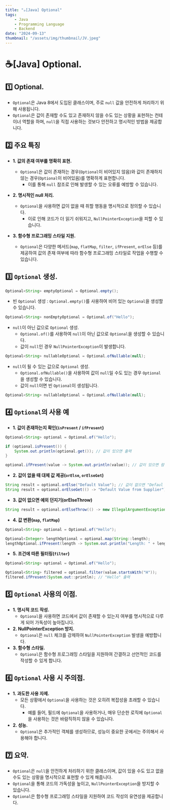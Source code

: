 ```yaml
---
title: "☕️[Java] Optional"
tags:
    - Java
    - Programming Language
    - Backend
date: "2024-09-13"
thumbnail: "/assets/img/thumbnail/JV.jpeg"
---
```


# ☕️[Java] Optional.

## 1️⃣ Optional.
- `Optional`은 Java 8에서 도입된 클래스이며, 주로 `null` 값을 안전하게 처리하기 위해 사용됩니다.
- `Optional`은 값이 존재할 수도 있고 존재하지 않을 수도 있는 상황을 표현하는 컨테이너 역할을 하며, `null`을 직접 사용하는 것보다 안전하고 명시적인 방법을 제공합니다.

## 2️⃣ 주요 특징
- **1. 값의 존재 여부를 명확히 표현.**
    - `Optional`은 값이 존재하는 경우(`Optional`이 비어있지 않음)와 값이 존재하지 않는 경우(`Optional`이 비어있음)를 명확하게 표현합니다.
        - 이를 통해 `null` 참조로 인해 발생할 수 있는 오류를 예방할 수 있습니다.

- **2. 명시적인 null 처리.**
    - `Optional`을 사용하면 값이 없을 때 취할 행동을 명시적으로 정의할 수 있습니다.
        - 이로 인해 코드가 더 읽기 쉬워지고, `NullPointerException`을 피할 수 있습니다.

- **3. 함수형 프로그래밍 스타일 지원.**
    - `Optional`은 다양한 메서드(`map`, `flatMap`, `filter`, `ifPresent`, `orElse` 등)를 제공하여 값의 존재 여부에 따라 함수형 프로그래밍 스타일로 작업을 수행할 수 있습니다.

## 3️⃣ `Optional` 생성.
```java
Optional<String> emptyOptional = Optional.empty();
```
- 빈 `Optional` 생성 : `Optional.empty()`를 사용하여 비어 있는 `Optional`을 생성할 수 있습니다.

```java
Optional<String> nonEmptyOptional = Optional.of("Hello");
```
- `null`이 아닌 값으로 `Optional` 생성.
    - `Optional.of()`를 사용하여 `null`이 아닌 값으로 `Optional`을 생성할 수 있습니다.
    - 값이 `null`인 경우 `NullPointerException`이 발생합니다.

```java
Optional<String> nullableOptional = Optional.ofNullable(null);
```
- `null`이 될 수 있는 값으로 `Optional` 생성.
    - `Optional.ofNullable()`을 사용하여 값이 `null`일 수도 있는 경우 `Optional`을 생성할 수 있습니다.
    - 값이 `null`이면 빈 `Optional`이 생성됩니다.
```java
Optional<String> nullableOptional = Optional.ofNullable(null);
```

## 4️⃣ `Optional`의 사용 예
- **1. 값이 존재하는지 확인(`isPresent` / `ifPresent`)**
```java
Optional<String> optional = Optional.of("Hello");

if (optional.isPresent()) {
    System.out.println(optional.get()); // 값이 있으면 출력
}

optional.ifPresent(value -> System.out.println(value)); // 값이 있으면 람다 표현식 실행
```

- **2. 값이 없을 때 대체 값 제공(`orElse`, `orElseGet`)**
```java
String result = optional.orElse("Default Value"); // 값이 없으면 "Defaul Value"
String result = optional.orElseGet(() -> "Default Value from Supplier"); // 람다로 대체 값 제공
```

- **3. 값이 없으면 예외 던지기(orElseThrow)**
```java
String result = optional.orElseThrow(() -> new IllegalArgumentException("No value present"));
```

- **4. 값 변환(`map`, `flatMap`)**
```java
Optional<String> optional = Optional.of("Hello");

Optional<Integer> lengthOptional = optional.map(String::length);
lengthOptional.ifPresent(length -> System.out.println("Length: " + length));
```

- **5. 조건에 따른 필터링(`filter`)**
```java
Optional<String> optional = Optional.of("Hello");

Optional<String> filtered = optional.filter(value.startsWith("H"));
filtered.ifPresent(System.out::println); // "Hello" 출력
```

## 5️⃣ `Optional` 사용의 이점.
- **1. 명시적 코드 작성.**
    - `Optional`을 사용하면 코드에서 값이 존재할 수 있는지 여부를 명시적으로 다루게 되어 가독성이 높아집니다.
- **2. NullPointerException 방지.**
    - `Optional`은 `null` 체크를 강제하여 `NullPointerException` 발생을 예방합니다.
- **3. 함수형 스타일.**
    - `Optional`은 함수형 프로그래밍 스타일을 지원하여 간결하고 선언적인 코드를 작성할 수 있게 합니다.

## 6️⃣ `Optional` 사용 시 주의점.
- **1. 과도한 사용 자제.**
    - 모든 상황에서 `Optional`을 사용하는 것은 오히려 복잡성을 초래할 수 있습니다.
        - 예를 들어, 필드에 `Optional`을 사용하거나, 매우 단순한 로직에 `Optional`을 사용하는 것은 바람직하지 않을 수 있습니다.
- **2. 성능.**
    - `Optional`은 추가적인 객체를 생성하므로, 성능이 중요한 곳에서는 주의해서 사용해야 합니다.

## 7️⃣ 요약.
- `Optional`은 `null`을 안전하게 처리하기 위한 클래스이며, 값이 있을 수도 있고 없을 수도 있는 상황을 명시적으로 표현할 수 있게 해줍니다.
- `Optional`을 통해 코드의 가독성을 높이고, `NullPointerException`을 방지할 수 있습니다.
- `Optional`은 함수형 프로그래밍 스타일을 지원하여 코드 작성의 유연성을 제공합니다.

